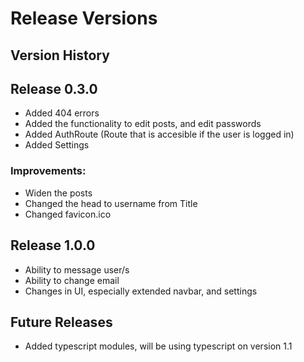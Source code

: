 # Release Versions

## Version History

## Release 0.3.0

- Added 404 errors
- Added the functionality to edit posts, and edit passwords
- Added AuthRoute (Route that is accesible if the user is logged in)
- Added Settings

### Improvements:

- Widen the posts
- Changed the head to username from Title
- Changed favicon.ico

## Release 1.0.0

- Ability to message user/s
- Ability to change email
- Changes in UI, especially extended navbar, and settings

## Future Releases

- Added typescript modules, will be using typescript on version 1.1
